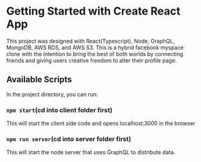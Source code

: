 # Getting Started with Create React App

This project was designed with React(Typescript), Node, GraphQL, MongoDB, AWS RDS, and AWS S3. This is a hybrid facebook myspace clone with the intention to bring the best of both worlds by connecting friends and giving users creative freedom to alter their profile page.

## Available Scripts

In the project directory, you can run:

### `npm start`(cd into client folder first)
This will start the client side code and opens localhost:3000 in the browser

### `npm run server`(cd into server folder first)
This will start the node server that uses GraphQL to distribute data.
